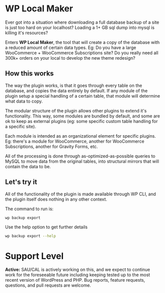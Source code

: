 # WP Local Maker

Ever got into a situation where downloading a full database backup of a site is just too hard on your localhost? Loading a 1+ GB sql dump into mysql is killing it's resources?

Enters **WP Local Maker**, the tool that will create a copy of the database with a reduced amount of certain data types. Eg: Do you have a large WooCommerce + WooCommerce Subscriptions site? Do you really need all 300k+ orders on your local to develop the new theme redesign?

## How this works

The way the plugin works, is that it goes through every table on the database, and copies the data entirely by default. If any module of the plugin setup a special handling of a certain table, that module will determine what data to copy.

The modular structure of the plugin allows other plugins to extend it's functionality. This way, some modules are bundled by default, and some are ok to keep as external plugins (eg: some specific custom table handling for a specific site).

Each module is intended as an organizational element for specific plugins. Eg: there's a module for WooCommerce, another for WooCommerce Subscriptions, another for Gravity Forms, etc.

All of the processing is done through as-optimized-as-possible queries to MySQL to move data from the original tables, into structural mirrors that will contain the data to be. 

## Let's try it

All of the functionality of the plugin is made available through WP CLI, and the plugin itself does nothing in any other context.

The command to run is:

```sh
wp backup export
```

Use the help option to get further details

```sh
wp backup export --help
```

# Support Level

**Active:** SAU/CAL is actively working on this, and we expect to continue work for the foreseeable future including keeping tested up to the most recent version of WordPress and PHP. Bug reports, feature requests, questions, and pull requests are welcome.